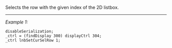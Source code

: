 Selects the row with the given index of the 2D listbox.


---
*Example 1:*
```sqf
disableSerialization;
_ctrl = (findDisplay 300) displayCtrl 304;
_ctrl lnbSetCurSelRow 1;
```